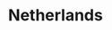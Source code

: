 ---
airtable_createdTime: '2022-05-10T08:43:10.000Z'
airtable_id: recFMjioCjYEFewiE
table: locations
title: Netherlands
---